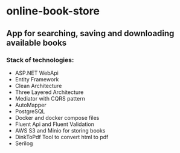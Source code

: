# online-book-store
## App for searching, saving and downloading available books

### Stack of technologies:

* ASP.NET WebApi
* Entity Framework
* Clean Architecture
* Three Layered Architecture
* Mediator with CQRS pattern
* AutoMapper
* PostgreSQL
* Docker and docker compose files
* Fluent Api and Fluent Validation
* AWS S3 and Minio for storing books
* DinkToPdf Tool to convert html to pdf
* Serilog

